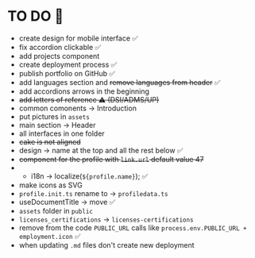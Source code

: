 # TO DO 📌

* create design for mobile interface ✅
* fix accordion clickable ✅
* add projects component
* create deployment process ✅
* publish portfolio on GitHub ✅
* add languages section and ~~remove languages from header~~ ✅
* add accordions arrows in the beginning
* ~~add letters of reference ⚠️ (DSI/ADMS/UP)~~
* common comonents -> Introduction
* put pictures in `assets`
* main section -> Header
* all interfaces in one folder
* ~~cake is not aligned~~
* design -> name at the top and all the rest below ✅
* ~~component for the profile with `link.url` default value 47~~
* * i18n -> localize(`${profile.name}`); ✅
* make icons as SVG
* `profile.init.ts` rename to -> `profiledata.ts`
* useDocumentTitle -> move ✅
* `assets` folder in `public`
* `licenses_certifications` -> `licenses-certifications`
* remove from the code `PUBLIC_URL` calls like `process.env.PUBLIC_URL + employment.icon` ✅
* when updating `.md` files don't create new deployment
